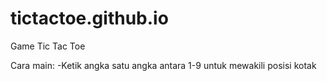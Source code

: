 # tictactoe.github.io

Game Tic Tac Toe

Cara main:
-Ketik angka satu angka antara 1-9 untuk mewakili posisi kotak
